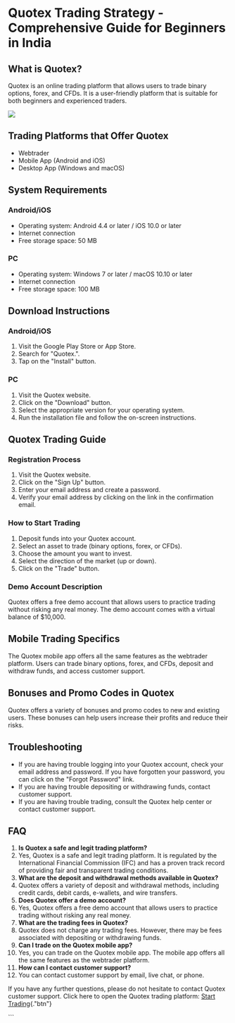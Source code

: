 # Quotex Trading Strategy - Comprehensive Guide for Beginners in India

## What is Quotex?

Quotex is an online trading platform that allows users to trade binary
options, forex, and CFDs. It is a user-friendly platform that is
suitable for both beginners and experienced traders.

[![](https://static.quotex.io/files/4_en/300_250.jpg)](https://traff.sbs/brokerqxlid)

## Trading Platforms that Offer Quotex

-   Webtrader
-   Mobile App (Android and iOS)
-   Desktop App (Windows and macOS)

## System Requirements

### Android/iOS

-   Operating system: Android 4.4 or later / iOS 10.0 or later
-   Internet connection
-   Free storage space: 50 MB

### PC

-   Operating system: Windows 7 or later / macOS 10.10 or later
-   Internet connection
-   Free storage space: 100 MB

## Download Instructions

### Android/iOS

1.  Visit the Google Play Store or App Store.
2.  Search for "Quotex.".
3.  Tap on the "Install" button.

### PC

1.  Visit the Quotex website.
2.  Click on the "Download" button.
3.  Select the appropriate version for your operating system.
4.  Run the installation file and follow the on-screen instructions.

## Quotex Trading Guide

### Registration Process

1.  Visit the Quotex website.
2.  Click on the "Sign Up" button.
3.  Enter your email address and create a password.
4.  Verify your email address by clicking on the link in the
    confirmation email.

### How to Start Trading

1.  Deposit funds into your Quotex account.
2.  Select an asset to trade (binary options, forex, or CFDs).
3.  Choose the amount you want to invest.
4.  Select the direction of the market (up or down).
5.  Click on the "Trade" button.

### Demo Account Description

Quotex offers a free demo account that allows users to practice trading
without risking any real money. The demo account comes with a virtual
balance of \$10,000.

## Mobile Trading Specifics

The Quotex mobile app offers all the same features as the webtrader
platform. Users can trade binary options, forex, and CFDs, deposit and
withdraw funds, and access customer support.

## Bonuses and Promo Codes in Quotex

Quotex offers a variety of bonuses and promo codes to new and existing
users. These bonuses can help users increase their profits and reduce
their risks.

## Troubleshooting

-   If you are having trouble logging into your Quotex account, check
    your email address and password. If you have forgotten your
    password, you can click on the "Forgot Password" link.
-   If you are having trouble depositing or withdrawing funds, contact
    customer support.
-   If you are having trouble trading, consult the Quotex help center or
    contact customer support.

## FAQ

1.  **Is Quotex a safe and legit trading platform?**
2.  Yes, Quotex is a safe and legit trading platform. It is regulated by
    the International Financial Commission (IFC) and has a proven track
    record of providing fair and transparent trading conditions.
3.  **What are the deposit and withdrawal methods available in Quotex?**
4.  Quotex offers a variety of deposit and withdrawal methods, including
    credit cards, debit cards, e-wallets, and wire transfers.
5.  **Does Quotex offer a demo account?**
6.  Yes, Quotex offers a free demo account that allows users to practice
    trading without risking any real money.
7.  **What are the trading fees in Quotex?**
8.  Quotex does not charge any trading fees. However, there may be fees
    associated with depositing or withdrawing funds.
9.  **Can I trade on the Quotex mobile app?**
10. Yes, you can trade on the Quotex mobile app. The mobile app offers
    all the same features as the webtrader platform.
11. **How can I contact customer support?**
12. You can contact customer support by email, live chat, or phone.

If you have any further questions, please do not hesitate to contact
Quotex customer support. Click here to open the Quotex trading platform:
[Start Trading](\%22https://traff.sbs/brokerqxsignup\%22){."btn"}

\`\`\`

